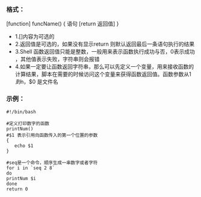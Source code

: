 ### 格式：
[function] funcName()
{
语句
[return 返回值]
}

- 1.[]内容为可选的
- 2.返回值是可选的，如果没有显示return 则默认返回最后一条语句执行的结果
- 3.Shell 函数返回值只能是整数，一般用来表示函数执行成功与否，0表示成功
，其他值表示失败，字符串则会报错
- 4.如果一定要让函数返回字符串，那么可以先定义一个变量，用来接收函数的计算结果，脚本在需要的时候访问这个变量来获得函数返回值。函数参数从$1到$n，$0 是文件名

### 示例：
```
#!/bin/bash

#定义打印数字的函数
printNum()
#$1 表示引用向函数传入的第一个位置的参数
{
   echo $1
}

#seq是一个命令，顺序生成一串数字或者字符
for i in `seq 2 8`
do
printNum $i
done
return 0
```
